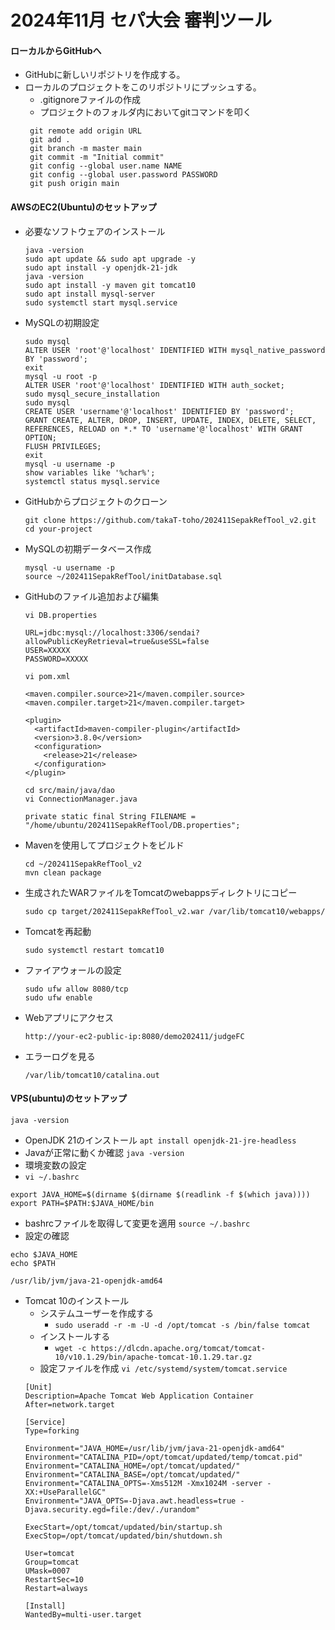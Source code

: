 # 2024年11月 セパ大会 審判ツール

#### ローカルからGitHubへ
- GitHubに新しいリポジトリを作成する。
- ローカルのプロジェクトをこのリポジトリにプッシュする。
  - .gitignoreファイルの作成
  - プロジェクトのフォルダ内においてgitコマンドを叩く
  ```git init
   git remote add origin URL
   git add .
   git branch -m master main
   git commit -m "Initial commit"
   git config --global user.name NAME
   git config --global user.password PASSWORD
   git push origin main
  ```
#### AWSのEC2(Ubuntu)のセットアップ
- 必要なソフトウェアのインストール
  ```
  java -version
  sudo apt update && sudo apt upgrade -y
  sudo apt install -y openjdk-21-jdk
  java -version
  sudo apt install -y maven git tomcat10
  sudo apt install mysql-server
  sudo systemctl start mysql.service
  ```
- MySQLの初期設定
  ```
  sudo mysql
  ALTER USER 'root'@'localhost' IDENTIFIED WITH mysql_native_password BY 'password';
  exit
  mysql -u root -p
  ALTER USER 'root'@'localhost' IDENTIFIED WITH auth_socket;
  sudo mysql_secure_installation
  sudo mysql
  CREATE USER 'username'@'localhost' IDENTIFIED BY 'password';
  GRANT CREATE, ALTER, DROP, INSERT, UPDATE, INDEX, DELETE, SELECT, REFERENCES, RELOAD on *.* TO 'username'@'localhost' WITH GRANT OPTION;
  FLUSH PRIVILEGES;
  exit
  mysql -u username -p
  show variables like '%char%';
  systemctl status mysql.service
  ```
- GitHubからプロジェクトのクローン
  ```
  git clone https://github.com/takaT-toho/202411SepakRefTool_v2.git
  cd your-project
  ```
- MySQLの初期データベース作成
  ```
  mysql -u username -p
  source ~/202411SepakRefTool/initDatabase.sql
  ```
- GitHubのファイル追加および編集
  ```
  vi DB.properties
  ```
  ```
  URL=jdbc:mysql://localhost:3306/sendai?allowPublicKeyRetrieval=true&useSSL=false
  USER=XXXXX
  PASSWORD=XXXXX
  ```
  ```
  vi pom.xml
  ```
  ```
  <maven.compiler.source>21</maven.compiler.source>
  <maven.compiler.target>21</maven.compiler.target>

  <plugin>
    <artifactId>maven-compiler-plugin</artifactId>
    <version>3.8.0</version>
    <configuration>
      <release>21</release>
    </configuration>
  </plugin>
  ```
  ```
  cd src/main/java/dao
  vi ConnectionManager.java
  ```
  ```
  private static final String FILENAME = "/home/ubuntu/202411SepakRefTool/DB.properties";
  ```
- Mavenを使用してプロジェクトをビルド
  ```
  cd ~/202411SepakRefTool_v2
  mvn clean package
  ```
- 生成されたWARファイルをTomcatのwebappsディレクトリにコピー
  ```
  sudo cp target/202411SepakRefTool_v2.war /var/lib/tomcat10/webapps/
  ```
- Tomcatを再起動
  ```
  sudo systemctl restart tomcat10
  ```
- ファイアウォールの設定
  ```
  sudo ufw allow 8080/tcp
  sudo ufw enable
  ```
- Webアプリにアクセス
  ```
  http://your-ec2-public-ip:8080/demo202411/judgeFC
  ```
- エラーログを見る
  ```
  /var/lib/tomcat10/catalina.out
  ```

#### VPS(ubuntu)のセットアップ
`java -version`
- OpenJDK 21のインストール
`apt install openjdk-21-jre-headless`
- Javaが正常に動くか確認
`java -version`
- 環境変数の設定
 - `vi ~/.bashrc`
  ```
  export JAVA_HOME=$(dirname $(dirname $(readlink -f $(which java))))
  export PATH=$PATH:$JAVA_HOME/bin
  ```
 - bashrcファイルを取得して変更を適用
`source ~/.bashrc`
 - 設定の確認
  ```
  echo $JAVA_HOME
  echo $PATH
  ```
  ```
  /usr/lib/jvm/java-21-openjdk-amd64
  ```
- Tomcat 10のインストール
  - システムユーザーを作成する
    - `sudo useradd -r -m -U -d /opt/tomcat -s /bin/false tomcat`
  - インストールする
    - `wget -c https://dlcdn.apache.org/tomcat/tomcat-10/v10.1.29/bin/apache-tomcat-10.1.29.tar.gz`
  - 設定ファイルを作成
  `vi /etc/systemd/system/tomcat.service`
  ```
  [Unit]
  Description=Apache Tomcat Web Application Container
  After=network.target
  
  [Service]
  Type=forking
  
  Environment="JAVA_HOME=/usr/lib/jvm/java-21-openjdk-amd64"
  Environment="CATALINA_PID=/opt/tomcat/updated/temp/tomcat.pid"
  Environment="CATALINA_HOME=/opt/tomcat/updated/"
  Environment="CATALINA_BASE=/opt/tomcat/updated/"
  Environment="CATALINA_OPTS=-Xms512M -Xmx1024M -server -XX:+UseParallelGC"
  Environment="JAVA_OPTS=-Djava.awt.headless=true -Djava.security.egd=file:/dev/./urandom"
  
  ExecStart=/opt/tomcat/updated/bin/startup.sh
  ExecStop=/opt/tomcat/updated/bin/shutdown.sh
  
  User=tomcat
  Group=tomcat
  UMask=0007
  RestartSec=10
  Restart=always
  
  [Install]
  WantedBy=multi-user.target
  ```
